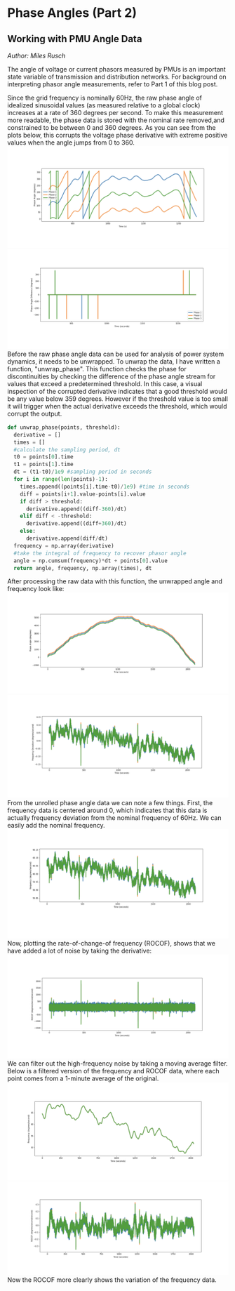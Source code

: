 # Phase Angles (Part 2)
## Working with PMU Angle Data
*Author: Miles Rusch*

The angle of voltage or current phasors measured by PMUs is an important state variable of transmission and distribution networks. For background on interpreting phasor angle measurements, refer to Part 1 of this blog post.

Since the grid frequency is nominally 60Hz, the raw phase angle of idealized sinusoidal values (as measured relative to a global clock) increases at a rate of 360 degrees per second. To make this measurement more readable, the phase data is stored with the nominal rate removed,and constrained to be between 0 and 360 degrees. As you can see from the plots below, this corrupts the voltage phase derivative with extreme positive values when the angle jumps from 0 to 360.
![PMU angle 1](what-is-the-angle-2/angle1.png)
![PMU angle 2](what-is-the-angle-2/angle2.png)
Before the raw phase angle data can be used for analysis of power system dynamics, it needs to be unwrapped. To unwrap the data, I have written a function, "unwrap_phase". This function checks the phase for discontinuities by checking the difference of the phase angle stream for values that exceed a predetermined threshold. In this case, a visual inspection of the corrupted derivative indicates that a good threshold would be any value below 359 degrees. However if the threshold value is too small it will trigger when the actual derivative exceeds the threshold, which would corrupt the output.

```python
def unwrap_phase(points, threshold):
  derivative = []
  times = []
  #calculate the sampling period, dt
  t0 = points[0].time
  t1 = points[1].time
  dt = (t1-t0)/1e9 #sampling period in seconds
  for i in range(len(points)-1):
    times.append((points[i].time-t0)/1e9) #time in seconds
    diff = points[i+1].value-points[i].value
    if diff > threshold:
      derivative.append((diff-360)/dt)
    elif diff < -threshold:
      derivative.append((diff+360)/dt)
    else:
      derivative.append(diff/dt)
  frequency = np.array(derivative)
  #take the integral of frequency to recover phasor angle
  angle = np.cumsum(frequency)*dt + points[0].value
  return angle, frequency, np.array(times), dt
```

After processing the raw data with this function, the unwrapped angle and frequency look like:
![PMU angle 3](what-is-the-angle-2/angle3.png)
![PMU angle 4](what-is-the-angle-2/angle4.png)
From the unrolled phase angle data we can note a few things. First, the frequency data is centered around 0, which indicates that this data is actually frequency deviation from the nominal frequency of 60Hz. We can easily add the nominal frequency.
![PMU angle 5](what-is-the-angle-2/angle5.png)
Now, plotting the rate-of-change-of frequency (ROCOF), shows that we have added a lot of noise by taking the derivative:
![PMU angle 6](what-is-the-angle-2/angle6.png)
We can filter out the high-frequency noise by taking a moving average filter. Below is a filtered version of the frequency and ROCOF data, where each point comes from a 1-minute average of the original.
![PMU angle 7](what-is-the-angle-2/angle7.png)
![PMU angle 8](what-is-the-angle-2/angle8.png)
Now the ROCOF more clearly shows the variation of the frequency data.
